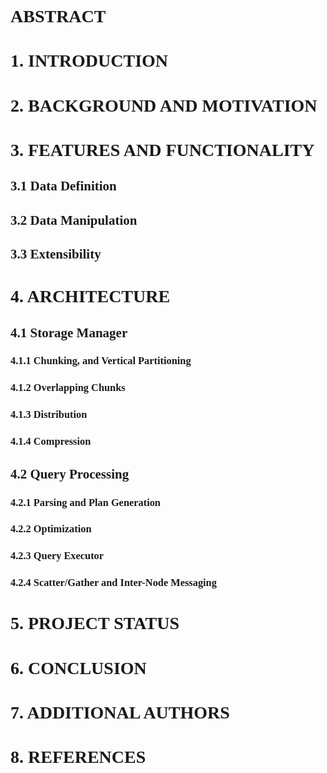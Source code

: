 <font face="微软雅黑">

# ABSTRACT
# 1. INTRODUCTION
# 2. BACKGROUND AND MOTIVATION
# 3. FEATURES AND FUNCTIONALITY
## 3.1 Data Definition
## 3.2 Data Manipulation
## 3.3 Extensibility
# 4. ARCHITECTURE
## 4.1 Storage Manager
### 4.1.1 Chunking, and Vertical Partitioning
### 4.1.2 Overlapping Chunks
### 4.1.3 Distribution
### 4.1.4 Compression
## 4.2 Query Processing
### 4.2.1 Parsing and Plan Generation
### 4.2.2 Optimization
### 4.2.3 Query Executor
### 4.2.4 Scatter/Gather and Inter-Node Messaging
# 5. PROJECT STATUS
# 6. CONCLUSION
# 7. ADDITIONAL AUTHORS
# 8. REFERENCES